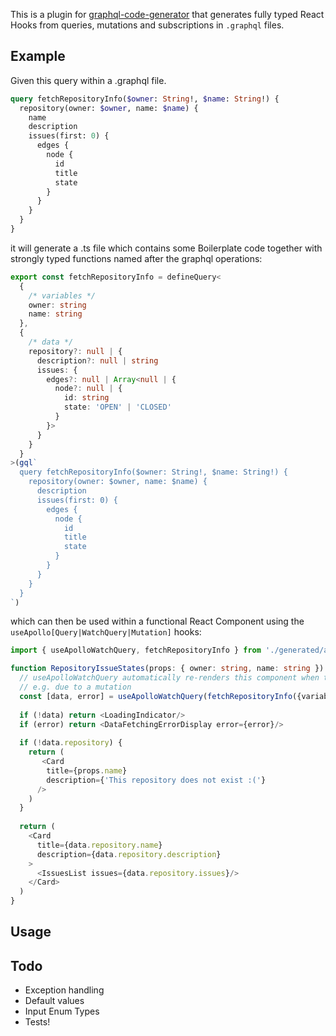 This is a plugin for [graphql-code-generator](https://github.com/dotansimha/graphql-code-generator) that generates fully typed React Hooks from queries, mutations and subscriptions in `.graphql` files.

## Example

Given this query within a .graphql file.
~~~graphql
query fetchRepositoryInfo($owner: String!, $name: String!) {
  repository(owner: $owner, name: $name) {
    name
    description
    issues(first: 0) {
      edges {
        node {
          id
          title
          state
        }
      }
    }
  }
}
~~~

it will generate a .ts file which contains some Boilerplate code together with strongly typed functions named after the graphql operations:

~~~typescript
export const fetchRepositoryInfo = defineQuery<
  {
    /* variables */
    owner: string
    name: string
  },
  {
    /* data */
    repository?: null | {
      description?: null | string
      issues: {
        edges?: null | Array<null | {
          node?: null | {
            id: string
            state: 'OPEN' | 'CLOSED'
          }
        }>
      }
    }
  }
>(gql`
  query fetchRepositoryInfo($owner: String!, $name: String!) {
    repository(owner: $owner, name: $name) {
      description
      issues(first: 0) {
        edges {
          node {
            id
            title
            state
          }
        }
      }
    }
  }
`)
~~~

which can then be used within a functional React Component using the `useApollo[Query|WatchQuery|Mutation]` hooks:

~~~typescript
import { useApolloWatchQuery, fetchRepositoryInfo } from './generated/apollo-hooks'

function RepositoryIssueStates(props: { owner: string, name: string }) {
  // useApolloWatchQuery automatically re-renders this component when the data changes,
  // e.g. due to a mutation
  const [data, error] = useApolloWatchQuery(fetchRepositoryInfo({variables: {owner, name}))
    
  if (!data) return <LoadingIndicator/>
  if (error) return <DataFetchingErrorDisplay error={error}/>
  
  if (!data.repository) {
    return (
       <Card
        title={props.name}
        description={'This repository does not exist :('}
      />
    )
  }
  
  return (
    <Card
      title={data.repository.name}
      description={data.repository.description}
    >
      <IssuesList issues={data.repository.issues}/>
    </Card>
  )
}

~~~




## Usage

## Todo
- Exception handling
- Default values
- Input Enum Types
- Tests!

